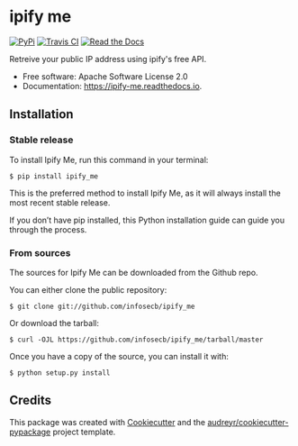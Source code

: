 # ipify me

[![PyPi](https://img.shields.io/pypi/v/ipify_me.svg)](https://pypi.python.org/pypi/ipify_me)
[![Travis CI](https://img.shields.io/travis/infosecb/ipify_me.svg)](https://travis-ci.com/infosecb/ipify_me)
[![Read the Docs](https://readthedocs.org/projects/ipify-me/badge/?version=latest)](https://ipify-me.readthedocs.io/en/latest/)

Retreive your public IP address using ipify's free API.

* Free software: Apache Software License 2.0
* Documentation: https://ipify-me.readthedocs.io.

## Installation

### Stable release
To install Ipify Me, run this command in your terminal:

    $ pip install ipify_me

This is the preferred method to install Ipify Me, as it will always install the most recent stable release.

If you don’t have pip installed, this Python installation guide can guide you through the process.

### From sources

The sources for Ipify Me can be downloaded from the Github repo.

You can either clone the public repository:

    $ git clone git://github.com/infosecb/ipify_me

Or download the tarball:

    $ curl -OJL https://github.com/infosecb/ipify_me/tarball/master

Once you have a copy of the source, you can install it with:

    $ python setup.py install

## Credits

This package was created with [Cookiecutter](https://github.com/audreyr/cookiecutter) and the [audreyr/cookiecutter-pypackage](https://github.com/audreyr/cookiecutter-pypackage) project template.
